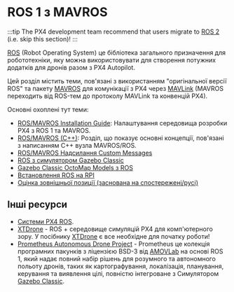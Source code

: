# ROS 1 з MAVROS

:::tip
The PX4 development team recommend that users migrate to [ROS 2](../ros2/index.md) (i.e. skip this section)!
:::

[ROS](../ros/README.md) (Robot Operating System) це бібліотека загального призначення для робототехніки, яку можна використовувати для створення потужних додатків для дронів разом з PX4 Autopilot.

Цей розділ містить теми, пов'язані з використанням "оригінальної версії ROS" та пакету [MAVROS](../ros/mavros_installation.md) для комунікації з PX4 через [MAVLink](../middleware/mavlink.md) (MAVROS переходить від ROS-тем до протоколу MAVLink та конвенцій PX4).

Основні охоплені тут теми:
- [ROS/MAVROS Installation Guide](../ros/mavros_installation.md): Налаштування середовища розробки PX4 з ROS 1 та MAVROS.
- [ROS/MAVROS (C++)](../ros/mavros_offboard_cpp.md): Розділ, що показує основні концепції, пов'язані з написанням C++ вузла MAVROS/ROS.
- [ROS/MAVROS Надсилання Custom Messages](../ros/mavros_custom_messages.md)
- [ROS з симулятором Gazebo Classic](../simulation/ros_interface.md)
- [Gazebo Classic OctoMap Models з ROS](../sim_gazebo_classic/octomap.md)
- [Встановлення ROS на RPI](../ros/raspberrypi_installation.md)
- [Оцінка зовнішньої позиції (заснована на спостережені/русі)](../ros/external_position_estimation.md)


## Інші ресурси

- [Системи PX4 ROS](../ros/README.md#ros-setups).
- [XTDrone](https://github.com/robin-shaun/XTDrone/blob/master/README.en.md) - ROS + середовище симуляцій PX4 для комп'ютерного зору. У посібнику [XTDrone](https://www.yuque.com/xtdrone/manual_en) є все необхідне для початку роботи!
- [Prometheus Autonomous Drone Project](https://github.com/amov-lab/Prometheus/blob/master/README_EN.md) - Prometheus це колекція програмних пакунків з ліцензією BSD-3 від [AMOVLab](https://github.com/amov-lab) на основі ROS 1, який надає повний набір рішень для розумного та автономного польоту дронів, таких як картографування, локалізація, планування, керування та виявлення цілі, повністю інтегроване з Симулятором [Gazebo Classic](../sim_gazebo_classic/README.md).
